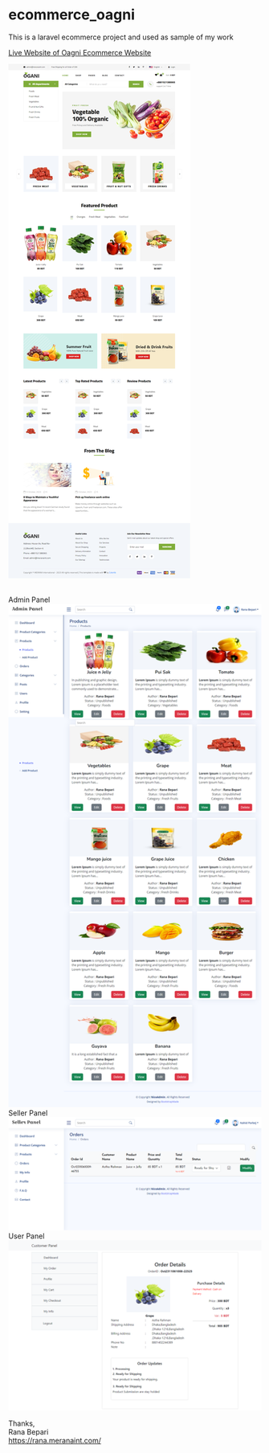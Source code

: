 # ecommerce_oagni
This is a laravel ecommerce project and used as sample of my work

<a href="https://ecommerce.rana.meranaint.com">Live Website of Oagni Ecommerce Website</a>



![Screenshot](image/screenshot.png)

<br>
Admin Panel <br>
<img src="image/admin_products.png">
<br>
Seller Panel <br>
<img src="image/seller_order.png">
<br>
User Panel <br>
<img src="image/user_order_details.png">

Thanks, <br>
Rana Bepari <br>
<a href="https://rana.meranaint.com/">https://rana.meranaint.com/</a>
